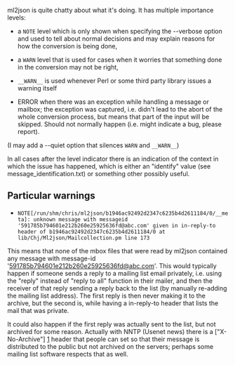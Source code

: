 ml2json is quite chatty about what it's doing. It has multiple
importance levels:

 * a `NOTE` level which is only shown when specifying the
   --verbose option and used to tell about normal decisions and
   may explain reasons for how the conversion is being done,

 * a `WARN` level that is used for cases when it worries that something
   done in the conversion may not be right,

 * `__WARN__` is used whenever Perl or some third party library issues a
   warning itself

 * ERROR when there was an exception while handling a message or
   mailbox; the exception was captured, i.e. didn't lead to the abort
   of the whole conversion process, but means that part of the input
   will be skipped. Should not normally happen (i.e. might indicate a
   bug, please report).

(I may add a --quiet option that silences `WARN` and `__WARN__`)

In all cases after the level indicator there is an indication of the
context in which the issue has happened, which is either an "identify"
value (see message_identification.txt) or something other possibly
useful.


Particular warnings
-------------------

* `NOTE[/run/shm/chris/ml2json/b1946ac92492d2347c6235b4d2611184/0/__meta]: unknown message with messageid '591785b794601e212b260e25925636fd@abc.com' given in in-reply-to header of b1946ac92492d2347c6235b4d2611184/0 at lib/Chj/Ml2json/Mailcollection.pm line 173`

 This means that none of the mbox files that were read by ml2json
 contained any message with message-id
 '591785b794601e212b260e25925636fd@abc.com'. This would typically
 happen if someone sends a reply to a mailing list email privately,
 i.e. using the "reply" instead of "reply to all" function in their
 mailer, and then the receiver of that reply sending a reply back to
 the list (by manually re-adding the mailing list address). The first
 reply is then never making it to the archive, but the second is, while
 having a in-reply-to header that lists the mail that was private.

 It could also happen if the first reply was actually sent to the list,
 but not archived for some reason. Actually with NNTP (Usenet news)
 there is a ["X-No-Archive"] [1] header that people can set so that their
 message is distributed to the public but not archived on the servers;
 perhaps some mailing list software respects that as well.

 [1]: http://en.wikipedia.org/wiki/X-No-Archive

